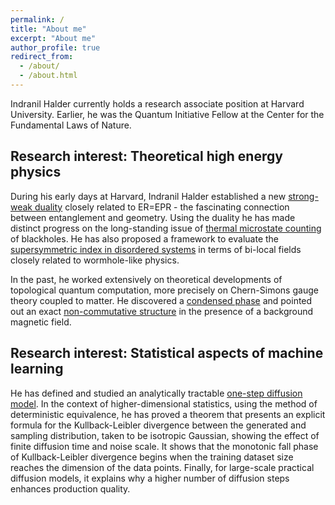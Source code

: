 ```yaml
---
permalink: /
title: "About me"
excerpt: "About me"
author_profile: true
redirect_from: 
  - /about/
  - /about.html
---
```


Indranil Halder currently holds a research associate position at Harvard University. Earlier, he was the Quantum Initiative Fellow at the Center for the Fundamental Laws of Nature.


## Research interest: Theoretical high energy physics

During his early days at Harvard, Indranil Halder established a new [strong-weak duality](https://link.springer.com/article/10.1007/JHEP07(2023)049) closely related to ER=EPR - the fascinating connection between entanglement and geometry. Using the duality he has made distinct progress on the long-standing issue of [thermal microstate counting](https://link.springer.com/article/10.1007/JHEP05(2024)136) of blackholes. He has also proposed a framework to evaluate the [supersymmetric index in disordered systems](https://arxiv.org/abs/2504.05379) in terms of bi-local fields closely related to wormhole-like physics.

In the past, he worked extensively on theoretical developments of topological quantum computation, more precisely on Chern-Simons gauge theory coupled to matter. He discovered a [condensed phase](https://link.springer.com/article/10.1007/JHEP11(2018)177) and pointed out an exact [non-commutative structure](https://link.springer.com/article/10.1007/JHEP11(2019)089) in the presence of a background magnetic field. 


## Research interest: Statistical aspects of machine learning 

He has defined and studied an analytically tractable [one-step diffusion model](https://openreview.net/forum?id=k4Q1ino3p0). In the context of higher-dimensional statistics, using the method of deterministic equivalence, he has proved a theorem that presents an explicit formula for the Kullback-Leibler divergence between the generated and sampling distribution, taken to be isotropic Gaussian, showing the effect of finite diffusion time and noise scale. It shows that the monotonic fall phase of Kullback-Leibler divergence begins when the training dataset size reaches the dimension of the data points. Finally, for large-scale practical diffusion models, it explains why a higher number of diffusion steps enhances production quality. 
